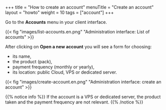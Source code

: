 +++
title = "How to create an account"
menuTitle = "Create an account"
layout = "howto"
weight = 10
tags = ["account"]
+++

Go to the **Accounts** menu in your client interface.

{{< fig "images/list-accounts.en.png" "Administration interface: List of accounts" >}}

After clicking on **Open a new account** you will see a form for choosing:
- its name,
- the product (pack),
- payment frequency (monthly or yearly),
- its location: public Cloud, VPS or dedicated server.

{{< fig "images/create-account.en.png" "Administration interface: create an account" >}}

{{% notice info %}}
If the account is a VPS or dedicated server, the product taken and the payment frequency are not relevant.
{{% /notice %}}
